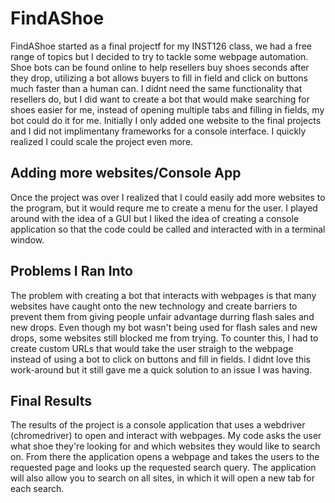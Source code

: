 # FindAShoe
FindAShoe started as a final projectf for my INST126 class, we had a free range of topics but I decided to try to tackle some webpage automation. 
Shoe bots can be found online to help resellers buy shoes seconds after they drop, utilizing a bot allows buyers to fill in field and click on buttons much faster
than a human can. I didnt need the same functionality that resellers do, but I did want to create a bot that would make searching for shoes easier for me, instead of 
opening multiple tabs and filling in fields, my bot could do it for me. Initially I only added one website to the final projects and I did not implimentany frameworks 
for a console interface. I quickly realized I could scale the project even more.

## Adding more websites/Console App
Once the project was over I realized that I could easily add more websites to the program, but it would requre me to create a menu for the user. I played
around with the idea of a GUI but I liked the idea of creating a console application so that the code could be called and interacted with in a terminal window.

## Problems I Ran Into
The problem with creating a bot that interacts with webpages is that many websites have caught onto the new technology and create barriers to prevent them from giving
people unfair advantage durring flash sales and new drops. Even though my bot wasn't being used for flash sales and new drops, some websites still blocked me from trying.
To counter this, I had to create custom URLs that would take the user straigh to the webpage instead of using a bot to click on buttons and fill in fields. I didnt 
love this work-around but it still gave me a quick solution to an issue I was having.

## Final Results
The results of the project is a console application that uses a webdriver (chromedriver) to open and interact with webpages. My code asks the user what shoe they're
looking for and which websites they would like to search on. From there the application opens a webpage and takes the users to the requested page and looks up the 
requested search query. The application will also allow you to search on all sites, in which it will open a new tab for each search.
